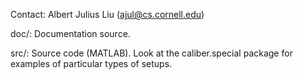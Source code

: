 Contact: Albert Julius Liu (ajul@cs.cornell.edu)

doc/: Documentation source.

src/: Source code (MATLAB). Look at the caliber.special package for examples of particular types of setups.